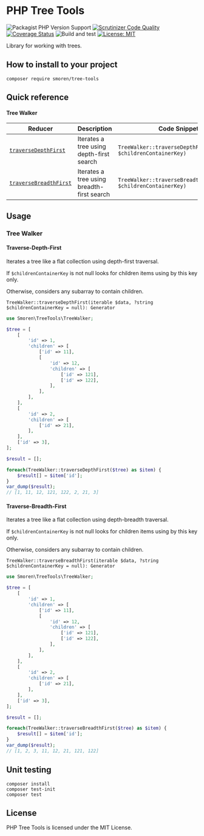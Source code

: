# PHP Tree Tools

![Packagist PHP Version Support](https://img.shields.io/packagist/php-v/smoren/tree-tools)
[![Scrutinizer Code Quality](https://scrutinizer-ci.com/g/Smoren/tree-tools-php/badges/quality-score.png?b=master)](https://scrutinizer-ci.com/g/Smoren/tree-tools-php/?branch=master)
[![Coverage Status](https://coveralls.io/repos/github/Smoren/tree-tools-php/badge.svg?branch=master)](https://coveralls.io/github/Smoren/tree-tools-php?branch=master)
![Build and test](https://github.com/Smoren/tree-tools-php/actions/workflows/test_master.yml/badge.svg)
[![License: MIT](https://img.shields.io/badge/License-MIT-yellow.svg)](https://opensource.org/licenses/MIT)

Library for working with trees.

## How to install to your project
```
composer require smoren/tree-tools
```

## Quick reference

#### Tree Walker
| Reducer                                           | Description                                | Code Snippet                                                     |
|---------------------------------------------------|--------------------------------------------|------------------------------------------------------------------|
| [`traverseDepthFirst`](#Traverse-Depth-First)     | Iterates a tree using depth-first search   | `TreeWalker::traverseDepthFirst($data, $childrenContainerKey)`   |
| [`traverseBreadthFirst`](#Traverse-Breadth-First) | Iterates a tree using breadth-first search | `TreeWalker::traverseBreadthFirst($data, $childrenContainerKey)` |

## Usage

### Tree Walker

#### Traverse-Depth-First

Iterates a tree like a flat collection using depth-first traversal.

If `$childrenContainerKey` is not null looks for children items using by this key only.

Otherwise, considers any subarray to contain children.

```TreeWalker::traverseDepthFirst(iterable $data, ?string $childrenContainerKey = null): Generator```

```php
use Smoren\TreeTools\TreeWalker;

$tree = [
    [
        'id' => 1,
        'children' => [
            ['id' => 11],
            [
                'id' => 12,
                'children' => [
                    ['id' => 121],
                    ['id' => 122],
                ],
            ],
        ],
    ],
    [
        'id' => 2,
        'children' => [
            ['id' => 21],
        ],
    ],
    ['id' => 3],
];

$result = [];

foreach(TreeWalker::traverseDepthFirst($tree) as $item) {
    $result[] = $item['id'];
}
var_dump($result);
// [1, 11, 12, 121, 122, 2, 21, 3]
```

#### Traverse-Breadth-First

Iterates a tree like a flat collection using depth-breadth traversal.

If `$childrenContainerKey` is not null looks for children items using by this key only.

Otherwise, considers any subarray to contain children.

```TreeWalker::traverseBreadthFirst(iterable $data, ?string $childrenContainerKey = null): Generator```

```php
use Smoren\TreeTools\TreeWalker;

$tree = [
    [
        'id' => 1,
        'children' => [
            ['id' => 11],
            [
                'id' => 12,
                'children' => [
                    ['id' => 121],
                    ['id' => 122],
                ],
            ],
        ],
    ],
    [
        'id' => 2,
        'children' => [
            ['id' => 21],
        ],
    ],
    ['id' => 3],
];

$result = [];

foreach(TreeWalker::traverseBreadthFirst($tree) as $item) {
    $result[] = $item['id'];
}
var_dump($result);
// [1, 2, 3, 11, 12, 21, 121, 122]
```

## Unit testing
```
composer install
composer test-init
composer test
```

## License

PHP Tree Tools is licensed under the MIT License.
